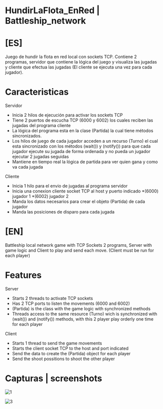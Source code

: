 # HundirLaFlota_EnRed | Battleship_network
# [ES]
Juego de hundir la flota en red local con sockets TCP.
Contiene 2 programas, servidor que contiene la lógica del juego y visualiza las jugadas y cliente que efectua las jugadas 
(El cliente se ejecuta una vez para cada jugador).

# Caracteristicas
Servidor
* Inicia 2 hilos de ejecución para activar los sockets TCP
* Tiene 2 puertos de escucha TCP (6000 y 6002) los cuales reciben las jugadas del programa cliente
* La lógica del programa esta en la clase (Partida) la cual tiene métodos sincronizados.
* Los hilos de juego de cada jugador acceden a un recurso (Turno) el cual esta sincronizado con los métodos (wait()) y (notify())
para que cada jugador ejecute su jugada de forma ordenada y no pueda un jugador ejecutar 2 jugadas seguidas
* Mantiene en tiempo real la lógica de partida para ver quien gana y como va cada jugada

Cliente
* Inicia 1 hilo para el envio de jugadas al programa servidor
* Inicia una conexion cliente socket TCP al host y puerto indicado 
    *(6000) jugador 1
    *(6002) jugador 2
* Manda los datos necesarios para crear el objeto (Partida) de cada jugador
* Manda las posiciones de disparo para cada jugada

# [EN]
Battleship local network game with TCP Sockets
2 programs, Server with game logic and Client to play and send each move.
(Client must be run for each player)

# Features
Server
* Starts 2 threads to activate TCP sockets
* Has 2 TCP ports to listen the movements (6000 and 6002)
* (Partida) is the class with the game logic with synchronized methods
* Threads access to the same resource (Turno) wich is synchronized with (wait()) and (notify()) methods, with this 2 player play orderly one time for each player

Client
* Starts 1 thread to send the game movements
* Starts the client socket TCP to the host and port indicated
* Send the data to create the (Partida) object for each player
* Send the shoot possitions to shoot the other player

# Capturas | screenshots

![1](https://user-images.githubusercontent.com/8844134/33661452-3a29771a-da88-11e7-866f-45afd2526caa.png)

![3](https://user-images.githubusercontent.com/8844134/33661485-685477c0-da88-11e7-9259-76aba529c7a9.png)
